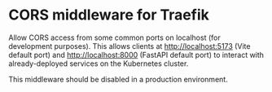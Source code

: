 # CORS middleware for Traefik

Allow CORS access from some common ports on localhost (for development purposes).  This allows clients at <http://localhost:5173> (Vite default port) and <http://localhost:8000> (FastAPI default port) to interact with already-deployed services on the Kubernetes cluster.

This middleware should be disabled in a production environment.
